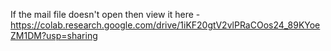If the mail  file doesn't open then view it here - https://colab.research.google.com/drive/1iKF20gtV2vlPRaCOos24_89KYoeZM1DM?usp=sharing
